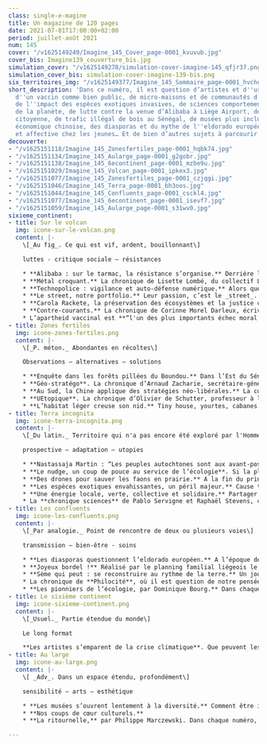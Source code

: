 ```yaml
---
class: single-e-magine
title: Un magazine de 120 pages
date: 2021-07-01T17:00:00+02:00
period: juillet-août 2021
num: 145
cover: "/v1625149249/Imagine_145_Cover_page-0001_kvuvub.jpg"
cover_bis: Imagine139_couverture_bis.jpg
simulation_cover: "/v1625149278/simulation-cover-imagine-145_qfjr37.png"
simulation_cover_bis: simulation-cover-imagine-139-bis.png
six_territoires_img: "/v1625149377/Imagine_145_Sommaire_page-0001_hvchem.jpg"
short_description: 'Dans ce numéro, il est question d’artistes et d''urgence climatique,
  d''un vaccin comme bien public, de micro-maisons et de communautés d’énergie verte,
  de l''impact des espèces exotiques invasives, de sciences comportementales au service
  de la planète, de lutte contre la venue d’Alibaba à Liège Airport, de techno-vigilance
  citoyenne, de trafic illégal de bois au Sénégal, de musées plus inclusifs, d’expansion
  économique chinoise, des diasporas et du mythe de l''eldorado européen, de vie sexuelle
  et affective chez les jeunes… Et de bien d’autres sujets à parcourir cet été ! '
decouverte:
- "/v1625151118/Imagine_145_Zonesfertiles_page-0001_hqbk74.jpg"
- "/v1625151134/Imagine_145_Aularge_page-0001_g2gobr.jpg"
- "/v1625151138/Imagine_145_6econtinent_page-0001_mzbe9u.jpg"
- "/v1625151029/Imagine_145_Volcan_page-0001_ipkex3.jpg"
- "/v1625151077/Imagine_145_Zonesfertiles_page-0001_czjqgi.jpg"
- "/v1625151046/Imagine_145_Terra_page-0001_bh3oos.jpg"
- "/v1625151044/Imagine_145_Confluents_page-0001_csckl4.jpg"
- "/v1625151077/Imagine_145_6econtinent_page-0001_isevf7.jpg"
- "/v1625151059/Imagine_145_Aularge_page-0001_s31wv0.jpg"
sixieme_continent:
- title: Sur le volcan
  img: icone-sur-le-volcan.png
  content: |-
    \[_Au fig_. Ce qui est vif, ardent, bouillonnant\]

    luttes - critique sociale – résistances

    * **Alibaba : sur le tarmac, la résistance s’organise.** Derrière le front Stop Alibaba, l’opposition à la venue du géant chinois de l’e-commerce à Liège Airport s’organise.
    * **Métal croquant.** La chronique de Lisette Lombé, du collectif L-Slam.
    * **Technopolice : vigilance et auto-défense numérique.** Alors que la surveillance ne cesse de s’étendre, en rue ou sur le Net, le collectif Technopolice milite pour nous en faire prendre conscience, à travers des balades, des ateliers, le partage d’informations. Et défend une lutte collective, pour la protection de la démocratie et des minorités, de tous ceux qui ne correspondent pas à la norme d'aujourd'hui ou de demain.
    * **Le street, notre portfolio.** Leur passion, c’est le _street_. Ils arpentent les villes en skate board, roller en ligne ou trottinette _freestyle_ en quête d’espaces et d’éléments urbains. Julie Van Overstraeten, notre stagiaire photo, nous raconte par l’image la vie de cette communauté en mouvement.
    * **Carola Rackete, la préservation des écosystèmes et la justice climatique.** Son arrestation après avoir débarqué des migrants en Italie, en 2019, l’a rendue célèbre. Mais, hormis cet épisode, peu connaissent le parcours de l’activiste Carola Rackete, navigatrice devenue experte en gestion de la conservation de la nature. Entre deux projets de restauration d’écosystèmes, _Imagine_ l’a rencontrée. Elle explique pourquoi toute solution à la crise climatique doit être examinée sous l’angle de la justice sociale.
    * **Contre-courants.** La chronique de Corinne Morel Darleux, écrivaine, militante écosocialiste, autrice de _Plutôt couler en beauté que flotter sans grâce_ (Libertalia).
    * L’apartheid vaccinal est **“l'un des plus importants échec moral du 21e siècle, qui incombe à la communauté internationale”**. Carlos Correa, directeur du **South Center** et sommité mondiale en matière de droits de propriété intellectuelle, défend le point de vue des pays en développement auprès d’instances internationales. Il parle avec _Imagine_ de solidarité internationale, de brevets et de bien public mondial.
- title: Zones fertiles
  img: icone-zones-fertiles.png
  content: |-
    \[_P. méton._ Abondantes en récoltes\]

    Observations – alternatives – solutions

    * **Enquête dans les forêts pillées du Boundou.** Dans l’Est du Sénégal, la région du Boundou subit un pillage des espèces protégées. Cette déforestation intense, dont pâtissent les populations locales, est organisée avec la complicité des pouvoirs publics. Une menace pour l'équilibre climatique et la biodiversité en Afrique de l’Ouest.
    * **Géo-stratégo**. La chronique d’Arnaud Zacharie, secrétaire-général du CNCD-11.11.11.
    * **Au Sud, la Chine applique des stratégies néo-libérales.** La coopération de la Chine avec les pays en développement est-elle vraiment une relation “Sud-Sud”, “d’égal à égal” ? Où et comment investi cet Etat, qui souhaite devenir la première puissance mondiale en 2049 ? _Imagine_ fait le point.
    * **UEtopique**. La chronique d’Olivier de Schutter, professeur à l’UCLouvain, rapporteur spécial de l’ONU sur l’extrême pauvreté et les droits de l’homme.
    * **L’habitat léger creuse son nid.** Tiny house, yourtes, cabanes... Economique et écologique, l’habitat léger se développe dans les villes et campagnes. Malgré une aspiration susceptible d’offrir une réponse originale à la crise du logement, les communes demeurent démunies, frileuses voire récalcitrantes.
- title: Terra incognita
  img: icone-terra-incognita.png
  content: |-
    \[_Du latin._ Territoire qui n'a pas encore été exploré par l'Homme\]

    prospective – adaptation – utopies

    * **Nastassaja Martin : “Les peuples autochtones sont aux avant-postes de ce qui nous arrive”.** L’anthropologue spécialisée dans les peuples du Grand Nord évoque pour _Imagine_ ses travaux et ses combats. De “Croire aux fauves” aux glaciers alpins qui disparaissent, rencontre avec une intellectuelle ancrée dans le monde vivant.
    * **Le nudge, un coup de pouce au service de l’écologie**. Si la plupart des citoyens ont conscience de l’impact de leur consommation sur l’environnement, ils ne modifient pas pour autant leur comportement. Un concept venu du domaine des sciences comportementales, le nudge, pourrait influencer leurs habitudes. Et devenir un outil incontournable des politiques environnementales… A condition qu’un débat éthique soit mené au préalable.
    * **Des drones pour sauver les faons en prairie.** A la fin du printemps, la saison de la fenaison coïncide avec celle de nidification de certains oiseaux ou de mise bas de chevreuils. Pour protéger la faune sauvage des faucheuses mécaniques, l’association Sauvons Bambi a recours à la détection thermique. Reportage.
    * **Les espèces exotiques envahissantes, un péril majeur.** Cause très importante (entre autres) de perte de biodiversité, les plantes et animaux exotiques envahissants sont de plus en plus présents, nombreux, et répandus à travers le monde, augmentant de façon exponentielle avec la mondialisation. Ils font pourtant rarement la Une de l’actualité. Des chercheurs tentent d’attirer l’attention des pouvoirs publics sur cette question.
    * **Une énergie locale, verte, collective et solidaire.** Partager entre voisins une électricité produite dans le quartier, c’est entre autres ce que doivent permettre les Communautés d’énergie, actuellement testées dans des projets pilotes. En germe, la possibilité de concevoir tout autrement ce bien commun.
    * La **chronique sciences** de Pablo Servigne et Raphaël Stevens, chercheurs indépendants, experts en études prospectives et auteurs de « Aux origines de la catastrophe », co-édité par _Imagine Demain le monde_ et Les Liens qui Libèrent.
- title: Les confluents
  img: icone-les-confluents.png
  content: |-
    \[_Par analogie._ Point de rencontre de deux ou plusieurs voies\]

    transmission – bien-être - soins

    * **Les diasporas questionnent l’eldorado européen.** A l’époque des colonisations, un récit s’est imposé : l’Europe serait la patrie de l’abondance et de la réussite. Un mythe qui pèse sur les épaules des émigrés, qui le remettent aujourd’hui en question. De quoi repenser le discours sur différents aspects des migrations.
    * **Joyeux bordel !** Réalisé par le planning familial liégeois le SIPS, l’ouvrage _Joyeux bordel !_ raconte l’histoire touchante d’une jeunesse de 15 à 26 ans qui se livre. _Imagine_ vous propose des extraits de leurs témoignages autour de la sexualité, l’amour, les réseaux sociaux, leur avenir dans la société...
    * **Sème qui peut : se reconstruire au rythme de la terre.** Un jour par semaine, à la Ferme urbaine ou au Champ du Chaudron, en Région bruxelloise, des volontaires un peu cabossés par la vie viennent mettre les mains dans la terre, bêcher, planter, et retrouver du sens et de la solidarité.
    * La chronique de **Philocité**, où il est question de notre pensée critique et de notre capacité de jugement. Dans ce numéro, on y parle des limites d’une gouvernance par les nombres.
    * **Les pionniers de l’écologie, par Dominique Bourg.** Dans chaque numéro, le philosophe nous replonge dans l'œuvre d’une figure marquante. Cet épisode est consacré à **Aldo Leopold.**
- title: Le sixième continent
  img: icone-sixieme-continent.png
  content: |-
    \[_Usuel._ Partie étendue du monde\]

    Le long format

    **Les artistes s’emparent de la crise climatique**. Que peuvent les arts et les artistes face aux mutations en cours ? Cet été, _Imagine_ ouvre ses colonnes aux créateurs qui s’emparent de la crise climatique et sociale : le groupe rock français Feu ! Chatterton, la cinéaste Coline Serreau, le romancier Pierre Ducrozet, la chorégraphe Fatou Traoré, les plasticiens du prix COAL… Leurs œuvres engagées sont autant d’outils au service de la transformation du monde.
- title: Au large
  img: icone-au-large.png
  content: |-
    \[ _Adv_. Dans un espace étendu, profondément\]

    sensibilité – arts – esthétique

    * **Les musées s’ouvrent lentement à la diversité.** Comment être inclusif, accueillir et attirer des publics parfois trop absents des institutions muséales, comme les minorités de genre, racisées ou sexuelles, les handicapés, etc. ? Les choses commencent petit à petit à bouger.
    * **Nos coups de cœur culturels.**
    * **La ritournelle,** par Philippe Marczewski. Dans chaque numéro, l’écrivain et finaliste du Prix Rossel 2019 nous propose un exercice de « psychogéographie minuscule ».

---
```

